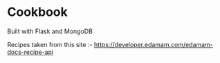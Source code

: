 # Cookbook
Built with Flask and MongoDB

Recipes taken from this site :- https://developer.edamam.com/edamam-docs-recipe-api


